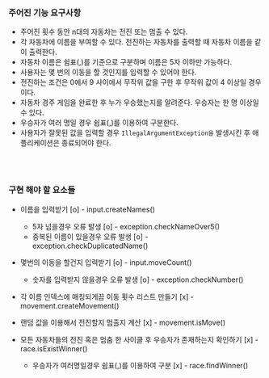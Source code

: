 ### 주어진 기능 요구사항

- 주어진 횟수 동안 n대의 자동차는 전진 또는 멈출 수 있다. 
- 각 자동차에 이름을 부여할 수 있다. 전진하는 자동차를 출력할 때 자동차 이름을 같이 출력한다. 
- 자동차 이름은 쉼표(,)를 기준으로 구분하며 이름은 5자 이하만 가능하다. 
- 사용자는 몇 번의 이동을 할 것인지를 입력할 수 있어야 한다. 
- 전진하는 조건은 0에서 9 사이에서 무작위 값을 구한 후 무작위 값이 4 이상일 경우이다. 
- 자동차 경주 게임을 완료한 후 누가 우승했는지를 알려준다. 우승자는 한 명 이상일 수 있다. 
- 우승자가 여러 명일 경우 쉼표(,)를 이용하여 구분한다. 
- 사용자가 잘못된 값을 입력할 경우 `IllegalArgumentException을` 발생시킨 후 애플리케이션은 종료되어야 한다.


<br/>
<br/>

### 구현 해야 할 요소들

- 이름을 입력받기 [o] - input.createNames()
  - 5자 넘을경우 오류 발생 [o] - exception.checkNameOver5()
  - 중복된 이름이 있을경우 오류 발생 [o] - exception.checkDuplicatedName()
  
    
- 몇번의 이동을 할건지 입력받기 [o] - input.moveCount()
  - 숫자를 입력받지 않을경우 오류 발생 [o] - exception.checkNumber()
  

- 각 이름 인덱스에 매칭되게끔 이동 횟수 리스트 만들기 [x] - movement.createMovement()
  

- 랜덤 값을 이용해서 전진할지 멈출지 계산 [x] - movement.isMove()
  

- 모든 자동차들의 전진 혹은 멈춤 한 사이클 후 우승자가 존재하는지 확인하기 [x] - race.isExistWinner()
  - 우승자가 여러명일경우 쉼표(,)를 이용하여 구분 [x] - race.findWinner()
